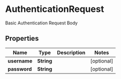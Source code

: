 

# AuthenticationRequest

Basic Authentication Request Body

## Properties

| Name | Type | Description | Notes |
|------------ | ------------- | ------------- | -------------|
|**username** | **String** |  |  [optional] |
|**password** | **String** |  |  [optional] |




